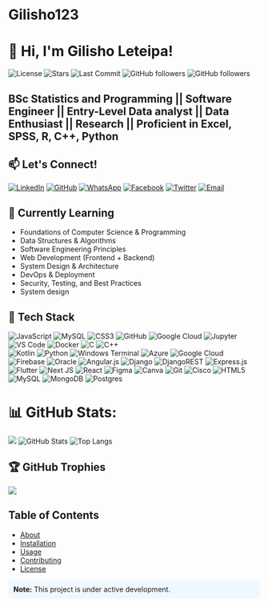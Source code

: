 # Gilisho123

# 👋 Hi, I'm Gilisho Leteipa!


![License](https://img.shields.io/github/license/Gilisho123/Gilisho123)
![Stars](https://img.shields.io/github/stars/Gilisho123/Gilisho123)
![Last Commit](https://img.shields.io/github/last-commit/Gilisho123/Gilisho123)
![GitHub followers](https://img.shields.io/github/followers/Gilisho123?label=Followers&style=social)
![GitHub followers](https://img.shields.io/github/followers/Gilisho123?label=Following&style=social)


## BSc Statistics and Programming || Software Engineer || Entry-Level Data analyst || Data Enthusiast || Research || Proficient in Excel, SPSS, R, C++, Python

## 📫 Let's Connect!
[![LinkedIn](https://img.shields.io/badge/LinkedIn-blue?style=flat&logo=linkedin)](https://linkedin.com/in/gilisho-leteipa-842210374)
[![GitHub](https://img.shields.io/badge/GitHub-000?style=flat&logo=github)](https://github.com/Gilisho123)
[![WhatsApp](https://img.shields.io/badge/WhatsApp-green?style=flat&logo=WhatsApp)](https://wa.me/message/IVVKK6GODTC2K1)
[![Facebook](https://img.shields.io/badge/Facebook-blue?style=flat&logo=Facebook)](https://www.facebook.com/statisticianleteipa)
[![Twitter](https://img.shields.io/badge/-Twitter-black?style=flat-square&logo=twitter&logoColor=white&link=https://twitter.com/leteipagilisho)](https://twitter.com/leteipagilisho)
[![Email](https://img.shields.io/badge/-Email-c14438?style=flat-square&logo=Gmail&logoColor=white&link=mailto:leteipagilisho@gmail.com)](mailto:leteipagilisho@gmail.com)
  

## 🌱 Currently Learning

- Foundations of Computer Science & Programming
- Data Structures & Algorithms
- Software Engineering Principles
- Web Development (Frontend + Backend)
- System Design & Architecture
- DevOps & Deployment
- Security, Testing, and Best Practices
- System design


## 🚀 Tech Stack
![JavaScript](https://img.shields.io/badge/JavaScript-333?style=plastic&logo=javascript)
![MySQL](https://img.shields.io/badge/MySQL-4479A1?style=plastic&logo=mysql&logoColor=white)
![CSS3](https://img.shields.io/badge/CSS3-1572B6?style=plastic&logo=css3&logoColor=white)
![GitHub](https://img.shields.io/badge/GitHub-18117?style=plastic&logo=github&logoColor=yellow)
![Google Cloud](https://img.shields.io/badge/Google%20Cloud-4285F4?style=plastic&logo=googlecloud&logoColor=white)
![Jupyter](https://img.shields.io/badge/-Jupyter-F37626?style=plastic&logo=jupyter&logoColor=white)
![VS Code](https://img.shields.io/badge/-VS%20Code-007ACC?style=plastic&logo=visual-studio-code&logoColor=white)
![Docker](https://img.shields.io/badge/-Docker-2496ED?style=plastic&logo=docker&logoColor=white)
![C](https://img.shields.io/badge/c-%2300599C.svg?style=plastic&logo=c&logoColor=white)
![C++](https://img.shields.io/badge/c++-%2300599C.svg?style=plastic&logo=c%2B%2B&logoColor=white)  
![Kotlin](https://img.shields.io/badge/kotlin-%237F52FF.svg?style=plastic&logo=kotlin&logoColor=white) 
![Python](https://img.shields.io/badge/python-3670A0?style=plastic&logo=python&logoColor=ffdd54) 
![Windows Terminal](https://img.shields.io/badge/Windows%20Terminal-%234D4D4D.svg?style=plastic&logo=windows-terminal&logoColor=white) 
![Azure](https://img.shields.io/badge/azure-%230072C6.svg?style=plastic&logo=microsoftazure&logoColor=white) 
![Google Cloud](https://img.shields.io/badge/GoogleCloud-%234285F4.svg?style=plastic&logo=google-cloud&logoColor=white) 
![Firebase](https://img.shields.io/badge/firebase-%23039BE5.svg?style=plastic&logo=firebase) 
![Oracle](https://img.shields.io/badge/Oracle-F80000?style=plastic&logo=oracle&logoColor=white) 
![Angular.js](https://img.shields.io/badge/angular.js-%23E23237.svg?style=plastic&logo=angularjs&logoColor=white) 
![Django](https://img.shields.io/badge/django-%23092E20.svg?style=plastic&logo=django&logoColor=white) 
![DjangoREST](https://img.shields.io/badge/DJANGO-REST-ff1709?style=plastic&logo=django&logoColor=white&color=ff1709&labelColor=gray) 
![Express.js](https://img.shields.io/badge/express.js-%23404d59.svg?style=plastic&logo=express&logoColor=%2361DAFB) 
![Flutter](https://img.shields.io/badge/Flutter-%2302569B.svg?style=plastic&logo=Flutter&logoColor=white) 
![Next JS](https://img.shields.io/badge/Next-black?style=plastic&logo=next.js&logoColor=white) 
![React](https://img.shields.io/badge/react-%2320232a.svg?style=plastic&logo=react&logoColor=%2361DAFB) 
![Figma](https://img.shields.io/badge/figma-%23F24E1E.svg?style=plastic&logo=figma&logoColor=white) 
![Canva](https://img.shields.io/badge/Canva-%2300C4CC.svg?style=plastic&logo=Canva&logoColor=white) 
![Git](https://img.shields.io/badge/git-%23F05033.svg?style=plastic&logo=git&logoColor=white) 
![Cisco](https://img.shields.io/badge/cisco-%23049fd9.svg?style=plastic&logo=cisco&logoColor=black)
![HTML5](https://img.shields.io/badge/html5-%23E34F26.svg?style=plastic&logo=html5&logoColor=white) 
![MySQL](https://img.shields.io/badge/mysql-4479A1.svg?style=plastic&logo=mysql&logoColor=white) 
![MongoDB](https://img.shields.io/badge/MongoDB-%234ea94b.svg?style=plastic&logo=mongodb&logoColor=white) 
![Postgres](https://img.shields.io/badge/postgres-%23316192.svg?style=plastic&logo=postgresql&logoColor=white) 

# 📊 GitHub Stats:

![](https://github-readme-stats.vercel.app/api?username=Gilisho123&theme=highcontrast&hide_border=true&include_all_commits=true&count_private=true)
![GitHub Stats](https://github-readme-stats.vercel.app/api?username=Gilisho123&show_icons=true&theme=radical)
![Top Langs](https://github-readme-stats.vercel.app/api/top-langs/?username=Gilisho123&layout=compact&theme=radical)


## 🏆 GitHub Trophies
![](https://github-profile-trophy.vercel.app/?username=Gilisho123&theme=radical&no-frame=false&no-bg=true&margin-w=1)


## Table of Contents
- [About](#about)
- [Installation](#installation)
- [Usage](#usage)
- [Contributing](#contributing)
- [License](#license)

<div style="background-color: #f0f8ff; padding: 10px; border-radius: 5px;">
<b>Note:</b> This project is under active development.
</div>





